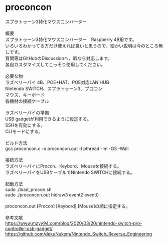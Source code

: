 # proconcon
スプラトゥーン3特化マウスコンバーター<br>
<br>
概要<br>
スプラトゥーン3特化マウスコンバーター　Raspberry 4B用です。<br>
いろいろわかってる方だけ使えれば良いと思うので、細かい説明は今のところ無しです。<br>
質問等はGitHubのDiscussionへ、暇なら対応します。<br>
各自カスタマイズしてこっそり使用してください。<br>
<br>
必要な物<br>
ラズベリーパイ 4B、POE+HAT、POE対応LAN HUB<br>
Nintendo SWITCH、スプラトゥーン3、プロコン<br>
マウス、キーボード<br>
各機材の接続ケーブル<br>
<br>
ラズベリーパイの準備<br>
USB gadgetが利用できるように設定する。<br>
SSHを有効にする。<br>
CLIモードにする。<br>
<br>
ビルド方法<br>
gcc proconcon.c -o proconcon.out -l pthread -lm  -O3 -Wall<br>
<br>
接続方法<br>
ラズベリーパイにProcon、Keybord、Mouseを接続する。<br>
ラズベリーパイをUSBケーブルでNintendo SWITCHに接続する。<br>
<br>
起動方法<br>
sudo ./load_procon.sh<br>
sudo ./proconcon.out hidraw3 event2 event0<br>
<br>
proconcon.out [Procon] [Keybord] [Mouse]の順に指定する。<br>
<br>
参考文献<br>
https://www.mzyy94.com/blog/2020/03/20/nintendo-switch-pro-controller-usb-gadget/<br>
https://github.com/dekuNukem/Nintendo_Switch_Reverse_Engineering<br>






